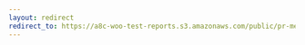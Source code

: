 ```yaml
---
layout: redirect
redirect_to: https://a8c-woo-test-reports.s3.amazonaws.com/public/pr-merge/44716/e2e/index.html
---
```

